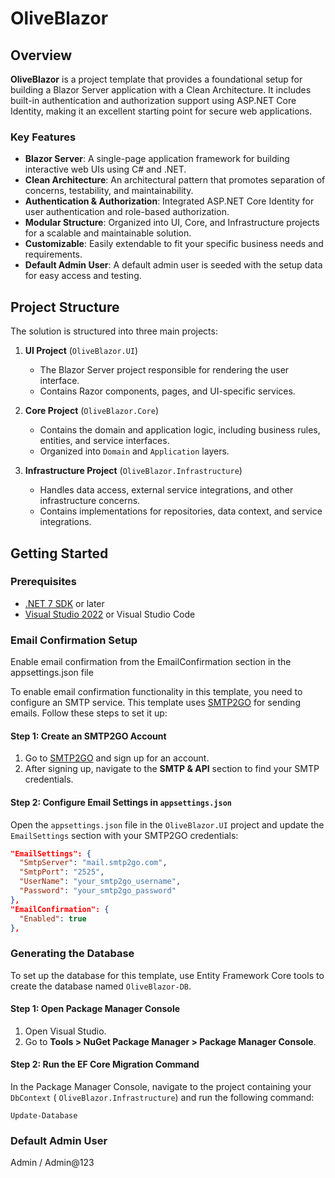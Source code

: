 # OliveBlazor

## Overview

**OliveBlazor** is a project template that provides a foundational setup for building a Blazor Server application with a Clean Architecture. It includes built-in authentication and authorization support using ASP.NET Core Identity, making it an excellent starting point for secure web applications.

### Key Features

- **Blazor Server**: A single-page application framework for building interactive web UIs using C# and .NET.
- **Clean Architecture**: An architectural pattern that promotes separation of concerns, testability, and maintainability.
- **Authentication & Authorization**: Integrated ASP.NET Core Identity for user authentication and role-based authorization.
- **Modular Structure**: Organized into UI, Core, and Infrastructure projects for a scalable and maintainable solution.
- **Customizable**: Easily extendable to fit your specific business needs and requirements.
- **Default Admin User**: A default admin user is seeded with the setup data for easy access and testing.

## Project Structure

The solution is structured into three main projects:

1. **UI Project** (`OliveBlazor.UI`)
   - The Blazor Server project responsible for rendering the user interface.
   - Contains Razor components, pages, and UI-specific services.

2. **Core Project** (`OliveBlazor.Core`)
   - Contains the domain and application logic, including business rules, entities, and service interfaces.
   - Organized into `Domain` and `Application` layers.

3. **Infrastructure Project** (`OliveBlazor.Infrastructure`)
   - Handles data access, external service integrations, and other infrastructure concerns.
   - Contains implementations for repositories, data context, and service integrations.

## Getting Started

### Prerequisites

- [.NET 7 SDK](https://dotnet.microsoft.com/download/dotnet/7.0) or later
- [Visual Studio 2022](https://visualstudio.microsoft.com/vs/) or Visual Studio Code


### Email Confirmation Setup

Enable email confirmation from the EmailConfirmation section in the appsettings.json file  

To enable email confirmation functionality in this template, you need to configure an SMTP service.
This template uses [SMTP2GO](https://www.smtp2go.com/) for sending emails. Follow these steps to set it up:

#### Step 1: Create an SMTP2GO Account

1. Go to [SMTP2GO](https://www.smtp2go.com/) and sign up for an account.
2. After signing up, navigate to the **SMTP & API** section to find your SMTP credentials.

#### Step 2: Configure Email Settings in `appsettings.json`

Open the `appsettings.json` file in the `OliveBlazor.UI` project and update the `EmailSettings` section with your SMTP2GO credentials:

```json
"EmailSettings": {
  "SmtpServer": "mail.smtp2go.com",
  "SmtpPort": "2525",
  "UserName": "your_smtp2go_username",
  "Password": "your_smtp2go_password"
},
"EmailConfirmation": {
  "Enabled": true
},
```


### Generating the Database

To set up the database for this template, use Entity Framework Core tools to create the database named `OliveBlazor-DB`.

#### Step 1: Open Package Manager Console

1. Open Visual Studio.
2. Go to **Tools > NuGet Package Manager > Package Manager Console**.

#### Step 2: Run the EF Core Migration Command

In the Package Manager Console, navigate to the project containing your `DbContext` ( `OliveBlazor.Infrastructure`) and run the following command:

```shell
Update-Database 
```

### Default Admin User
Admin / Admin@123



